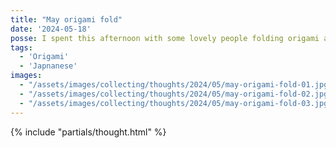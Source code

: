 ```yaml
---
title: "May origami fold"
date: '2024-05-18'
posse: I spent this afternoon with some lovely people folding origami and chatting. This month’s fold was a modular design called a cyclone. We also made a spinner while waiting for our teriyaki chicken lunch to arrive.
tags:
  - 'Origami'
  - 'Japnanese'
images:
  - "/assets/images/collecting/thoughts/2024/05/may-origami-fold-01.jpg"
  - "/assets/images/collecting/thoughts/2024/05/may-origami-fold-02.jpg"
  - "/assets/images/collecting/thoughts/2024/05/may-origami-fold-03.jpg"
---
```


{% include "partials/thought.html" %}
